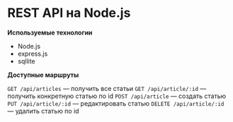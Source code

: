 # REST API на Node.js 

**Используемые технологии**

* Node.js
* express.js
* sqllite

**Доступные маршруты**

`GET /api/articles` — получить все статьи
`GET /api/article/:id` — получить конкретную статью по id
`POST /api/article` — создать статью
`PUT /api/article/:id` — редактировать статью
`DELETE /api/article/:id` — удалить статью по id

